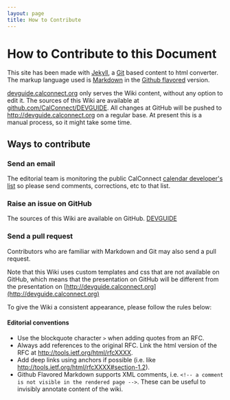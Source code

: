 ```yaml
---
layout: page
title: How to Contribute
---
```


# How to Contribute to this Document

This site has been made with [Jekyll](https://jekyllrb.com/), a [Git](http://git-scm.com/) based content to html converter. The markup language used is [Markdown](http://daringfireball.net/projects/markdown/syntax) in the [Github flavored](https://help.github.com/articles/github-flavored-markdown/) version.

[devguide.calconnect.org](http://devguide.calconnect.org) only serves the Wiki content, without any option to edit it. The sources of this Wiki are available at [github.com/CalConnect/DEVGUIDE](https://github.com/CalConnect/DEVGUIDE). All changes at GitHub will be pushed to http://devguide.calconnect.org on a regular base. At present this is a manual process, so it might take some time.

## Ways to contribute

### Send an email

The editorial team is monitoring the public CalConnect [calendar developer's list](http://lists.calconnect.org/listinfo.cgi/caldeveloper-l-calconnect.org) so please send comments, corrections, etc to that list.

### Raise an issue on GitHub

The sources of this Wiki are available on GitHub. [DEVGUIDE](https://github.com/CalConnect/DEVGUIDE/issues) 

### Send a pull request

Contributors who are familiar with Markdown and Git may also send a pull request.

Note that this Wiki uses custom templates and css that are not available on GitHub, which means that the presentation on GitHub will be different from the presentation on [http://devguide.calconnect.org](http://devguide.calconnect.org)

To give the Wiki a consistent appearance, please follow the rules below:

#### Editorial conventions

* Use the blockquote character `>` when adding quotes from an RFC.
* Always add references to the original RFC. Link the html version of the RFC at http://tools.ietf.org/html/rfcXXXX.
* Add deep links using anchors if possible (i.e. like http://tools.ietf.org/html/rfcXXXX#section-1.2).
* Github Flavored Markdown supports XML comments, i.e. `<!-- a comment is not visible in the rendered page -->`. These can be useful to invisibly annotate content of the wiki.

